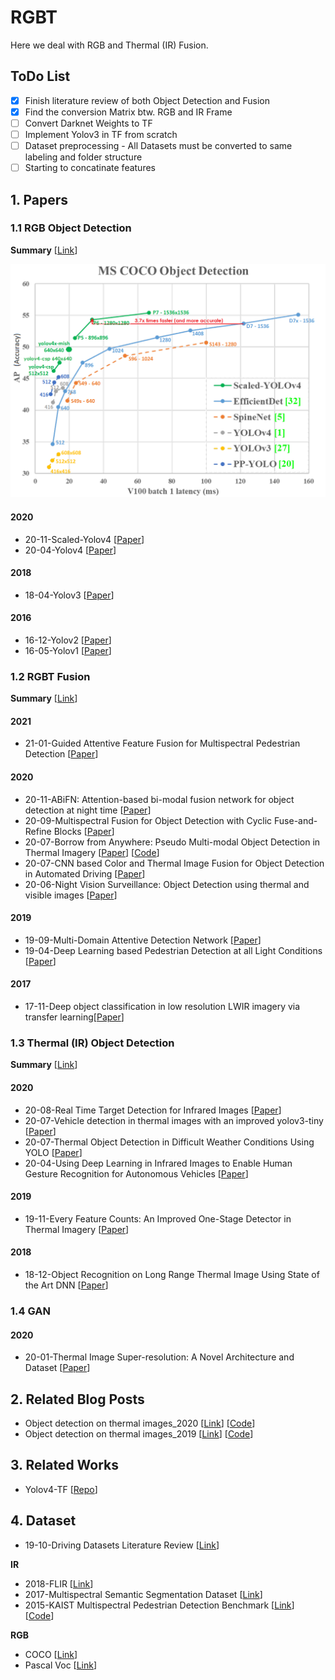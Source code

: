 # RGBT

Here we deal with RGB and Thermal (IR) Fusion.

## ToDo List

- [x] Finish literature review of both Object Detection and Fusion 
- [x] Find the conversion Matrix btw. RGB and IR Frame
- [ ] Convert Darknet Weights to TF
- [ ] Implement Yolov3 in TF from scratch
- [ ] Dataset preprocessing - All Datasets must be converted to same labeling and folder structure
- [ ] Starting to concatinate features

## 1. Papers

### 1.1 RGB Object Detection

**Summary** [[Link](https://github.com/SamVadidar/RGBT/blob/main/Yolo_History.docx)]

![YOLO](https://github.com/SamVadidar/RGBT/blob/main/Yolo.png)

#### 2020
- <a name=""></a> 20-11-Scaled-Yolov4 [[Paper](https://arxiv.org/abs/2011.08036)]
- <a name=""></a> 20-04-Yolov4 [[Paper](https://arxiv.org/abs/2004.10934)]

#### 2018
- <a name=""></a> 18-04-Yolov3 [[Paper](https://arxiv.org/abs/1804.02767)]

#### 2016
- <a name=""></a> 16-12-Yolov2 [[Paper](https://arxiv.org/abs/1612.08242)]
- <a name=""></a> 16-05-Yolov1 [[Paper](https://arxiv.org/abs/1506.02640)]

### 1.2 RGBT Fusion

**Summary** [[Link](https://github.com/SamVadidar/RGBT/blob/main/RGBT_Fusion_Summary.docx)]

#### 2021
- <a name=""></a> 21-01-Guided Attentive Feature Fusion for Multispectral Pedestrian Detection [[Paper](https://openaccess.thecvf.com/content/WACV2021/papers/Zhang_Guided_Attentive_Feature_Fusion_for_Multispectral_Pedestrian_Detection_WACV_2021_paper.pdf)]

#### 2020
- <a name=""></a> 20-11-ABiFN: Attention-based bi-modal fusion network for object detection at night time [[Paper](https://ietresearch.onlinelibrary.wiley.com/doi/pdf/10.1049/el.2020.1952)]
- <a name=""></a> 20-09-Multispectral Fusion for Object Detection with Cyclic Fuse-and-Refine Blocks [[Paper](https://arxiv.org/abs/2009.12664)]
- <a name=""></a> 20-07-Borrow from Anywhere: Pseudo Multi-modal Object Detection in Thermal Imagery [[Paper](https://arxiv.org/abs/1905.08789)] [[Code](https://github.com/tdchaitanya/MMTOD)]
- <a name=""></a> 20-07-CNN based Color and Thermal Image Fusion for Object Detection in Automated Driving [[Paper](https://www.researchgate.net/publication/342736973_CNN_based_Color_and_Thermal_Image_Fusion_for_Object_Detection_in_Automated_Driving)]
- <a name=""></a> 20-06-Night Vision Surveillance: Object Detection using thermal and visible images [[Paper](https://ieeexplore.ieee.org/document/9154066)]

#### 2019
- <a name=""></a> 19-09-Multi-Domain Attentive Detection Network [[Paper](https://ieeexplore.ieee.org/document/8803206)]
- <a name=""></a> 19-04-Deep Learning based Pedestrian Detection at all Light Conditions [[Paper](https://ieeexplore.ieee.org/document/8698101)]

#### 2017
- <a name=""></a> 17-11-Deep object classification in low resolution LWIR imagery via transfer learning[[Paper](https://pureadmin.qub.ac.uk/ws/portalfiles/portal/134854047/main.pdf)]

### 1.3 Thermal (IR) Object Detection

**Summary** [[Link](https://github.com/SamVadidar/RGBT/blob/main/IR_detection_summary.docx)]

#### 2020
- <a name=""></a> 20-08-Real Time Target Detection for Infrared Images [[Paper](https://ieeexplore.ieee.org/document/9171208)]
- <a name=""></a> 20-07-Vehicle detection in thermal images with an improved yolov3-tiny [[Paper](https://ieeexplore.ieee.org/document/9201995)]
- <a name=""></a> 20-07-Thermal Object Detection in Difficult Weather Conditions Using YOLO [[Paper](https://ieeexplore.ieee.org/stamp/stamp.jsp?arnumber=9133581)]
- <a name=""></a> 20-04-Using Deep Learning in Infrared Images to Enable Human Gesture Recognition for Autonomous Vehicles [[Paper](https://ieeexplore.ieee.org/stamp/stamp.jsp?arnumber=9079509)]

#### 2019
- <a name=""></a> 19-11-Every Feature Counts: An Improved One-Stage Detector in Thermal Imagery [[Paper](https://ieeexplore.ieee.org/document/9064036)]

#### 2018
- <a name=""></a> 18-12-Object Recognition on Long Range Thermal Image Using State of the Art DNN [[Paper](https://ieeexplore.ieee.org/document/8572026)]

### 1.4 GAN

#### 2020
- <a name=""></a> 20-01-Thermal Image Super-resolution: A Novel Architecture and Dataset [[Paper](http://158.109.8.37/files/RSV2020.pdf)]

## 2. Related Blog Posts 

- <a name=""></a> Object detection on thermal images_2020 [[Link](https://medium.com/@joehoeller/object-detection-on-thermal-images-f9526237686a)] [[Code](https://github.com/joehoeller/Object-Detection-on-Thermal-Images)]
- <a name=""></a> Object detection on thermal images_2019 [[Link](https://medium.com/swlh/object-detection-on-thermal-images-4f3410a89db4)] [[Code](https://github.com/enesozi/object-detection)]

## 3. Related Works

- <a name=""></a> Yolov4-TF [[Repo](https://github.com/hunglc007/tensorflow-yolov4-tflite)]

## 4. Dataset

- <a name=""></a> 19-10-Driving Datasets Literature Review [[Link](https://arxiv.org/abs/1910.11968)]

**IR**
- <a name=""></a> 2018-FLIR [[Link](https://www.flir.com/oem/adas/adas-dataset-form/)]
- <a name=""></a> 2017-Multispectral Semantic Segmentation Dataset [[Link](https://www.mi.t.u-tokyo.ac.jp/static/projects/mil_multispectral/)]
- <a name=""></a> 2015-KAIST Multispectral Pedestrian Detection Benchmark [[Link](https://sites.google.com/site/pedestrianbenchmark/)] [[Code](https://github.com/SoonminHwang/rgbt-ped-detection)]

**RGB**
- <a name=""></a> COCO [[Link](https://cocodataset.org/#home)]
- <a name=""></a> Pascal Voc [[Link](http://host.robots.ox.ac.uk/pascal/VOC/)]
